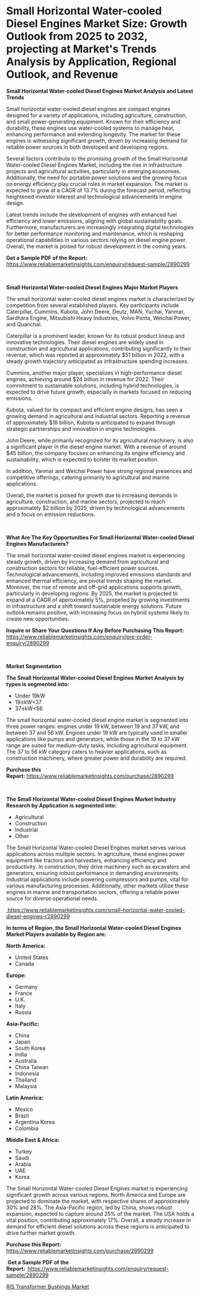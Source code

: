 <p><h1>Small Horizontal Water-cooled Diesel Engines Market Size: Growth Outlook from 2025 to 2032, projecting at Market's Trends Analysis by Application, Regional Outlook, and Revenue</h1></p><p><strong>Small Horizontal Water-cooled Diesel Engines Market Analysis and Latest Trends</strong></p>
<p><p>Small horizontal water-cooled diesel engines are compact engines designed for a variety of applications, including agriculture, construction, and small power-generating equipment. Known for their efficiency and durability, these engines use water-cooled systems to manage heat, enhancing performance and extending longevity. The market for these engines is witnessing significant growth, driven by increasing demand for reliable power sources in both developed and developing regions.</p><p>Several factors contribute to the promising growth of the Small Horizontal Water-cooled Diesel Engines Market, including the rise in infrastructure projects and agricultural activities, particularly in emerging economies. Additionally, the need for portable power solutions and the growing focus on energy efficiency play crucial roles in market expansion. The market is expected to grow at a CAGR of 13.7% during the forecast period, reflecting heightened investor interest and technological advancements in engine design.</p><p>Latest trends include the development of engines with enhanced fuel efficiency and lower emissions, aligning with global sustainability goals. Furthermore, manufacturers are increasingly integrating digital technologies for better performance monitoring and maintenance, which is reshaping operational capabilities in various sectors relying on diesel engine power. Overall, the market is poised for robust development in the coming years.</p></p>
<p><strong>Get a Sample PDF of the Report:&nbsp;</strong> <a href="https://www.reliablemarketinsights.com/enquiry/request-sample/2890299?utm_campaign=2475&utm_medium=2&utm_source=Github&utm_content=ia&utm_term=14032025&utm_id=small-horizontal-water-cooled-diesel-engines">https://www.reliablemarketinsights.com/enquiry/request-sample/2890299</a></p>
<p>&nbsp;</p>
<p><strong>Small Horizontal Water-cooled Diesel Engines Major Market Players</strong></p>
<p><p>The small horizontal water-cooled diesel engines market is characterized by competition from several established players. Key participants include Caterpillar, Cummins, Kubota, John Deere, Deutz, MAN, Yuchai, Yanmar, Sardhara Engine, Mitsubishi Heavy Industries, Volvo Penta, Weichai Power, and Quanchai. </p><p>Caterpillar is a prominent leader, known for its robust product lineup and innovative technologies. Their diesel engines are widely used in construction and agricultural applications, contributing significantly to their revenue, which was reported at approximately $51 billion in 2022, with a steady growth trajectory anticipated as infrastructure spending increases.</p><p>Cummins, another major player, specializes in high-performance diesel engines, achieving around $24 billion in revenue for 2022. Their commitment to sustainable solutions, including hybrid technologies, is expected to drive future growth, especially in markets focused on reducing emissions.</p><p>Kubota, valued for its compact and efficient engine designs, has seen a growing demand in agricultural and industrial sectors. Reporting a revenue of approximately $18 billion, Kubota is anticipated to expand through strategic partnerships and innovation in engine technologies.</p><p>John Deere, while primarily recognized for its agricultural machinery, is also a significant player in the diesel engine market. With a revenue of around $45 billion, the company focuses on enhancing its engine efficiency and sustainability, which is expected to bolster its market position.</p><p>In addition, Yanmar and Weichai Power have strong regional presences and competitive offerings, catering primarily to agricultural and marine applications. </p><p>Overall, the market is poised for growth due to increasing demands in agriculture, construction, and marine sectors, projected to reach approximately $2 billion by 2025, driven by technological advancements and a focus on emission reductions.</p></p>
<p>&nbsp;</p>
<p><strong>What Are The Key Opportunities For Small Horizontal Water-cooled Diesel Engines Manufacturers?</strong></p>
<p><p>The small horizontal water-cooled diesel engines market is experiencing steady growth, driven by increasing demand from agricultural and construction sectors for reliable, fuel-efficient power sources. Technological advancements, including improved emissions standards and enhanced thermal efficiency, are pivotal trends shaping the market. Moreover, the rise of remote and off-grid applications supports growth, particularly in developing regions. By 2025, the market is projected to expand at a CAGR of approximately 5%, propelled by growing investments in infrastructure and a shift toward sustainable energy solutions. Future outlook remains positive, with increasing focus on hybrid systems likely to create new opportunities.</p></p>
<p><strong>Inquire or Share Your Questions If Any Before Purchasing This Report:</strong> <a href="https://www.reliablemarketinsights.com/enquiry/pre-order-enquiry/2890299?utm_campaign=2475&utm_medium=2&utm_source=Github&utm_content=ia&utm_term=14032025&utm_id=small-horizontal-water-cooled-diesel-engines">https://www.reliablemarketinsights.com/enquiry/pre-order-enquiry/2890299</a></p>
<p>&nbsp;</p>
<p><strong>Market Segmentation</strong></p>
<p><strong>The Small Horizontal Water-cooled Diesel Engines Market Analysis by types is segmented into:</strong></p>
<p><ul><li>Under 19kW</li><li>19≤kW<37</li><li>37≤kW<56</li></ul></p>
<p><p>The small horizontal water-cooled diesel engine market is segmented into three power ranges: engines under 19 kW, between 19 and 37 kW, and between 37 and 56 kW. Engines under 19 kW are typically used in smaller applications like pumps and generators, while those in the 19 to 37 kW range are suited for medium-duty tasks, including agricultural equipment. The 37 to 56 kW category caters to heavier applications, such as construction machinery, where greater power and durability are required.</p></p>
<p><strong>Purchase this Report:&nbsp;</strong><a href="https://www.reliablemarketinsights.com/purchase/2890299?utm_campaign=2475&utm_medium=2&utm_source=Github&utm_content=ia&utm_term=14032025&utm_id=small-horizontal-water-cooled-diesel-engines">https://www.reliablemarketinsights.com/purchase/2890299</a></p>
<p>&nbsp;</p>
<p><strong>The Small Horizontal Water-cooled Diesel Engines Market Industry Research by Application is segmented into:</strong></p>
<p><ul><li>Agricultural</li><li>Construction</li><li>Industrial</li><li>Other</li></ul></p>
<p><p>The Small Horizontal Water-cooled Diesel Engines market serves various applications across multiple sectors. In agriculture, these engines power equipment like tractors and harvesters, enhancing efficiency and productivity. In construction, they drive machinery such as excavators and generators, ensuring robust performance in demanding environments. Industrial applications include powering compressors and pumps, vital for various manufacturing processes. Additionally, other markets utilize these engines in marine and transportation sectors, offering a reliable power source for diverse operational needs.</p></p>
<p><a href="https://www.reliablemarketinsights.com/small-horizontal-water-cooled-diesel-engines-r2890299?utm_campaign=2475&utm_medium=2&utm_source=Github&utm_content=ia&utm_term=14032025&utm_id=small-horizontal-water-cooled-diesel-engines">&nbsp;https://www.reliablemarketinsights.com/small-horizontal-water-cooled-diesel-engines-r2890299</a></p>
<p><strong>In terms of Region, the Small Horizontal Water-cooled Diesel Engines Market Players available by Region are:</strong></p>
<p>
    <p> <strong> North America: </strong>
        <ul>
            <li>United States</li>
            <li>Canada</li>
        </ul>
        </p> 
    <p> <strong> Europe: </strong>
        <ul>
            <li>Germany</li>
            <li>France</li>
            <li>U.K.</li>
            <li>Italy</li>
            <li>Russia</li>
        </ul>
        </p> 
    <p> <strong> Asia-Pacific: </strong>
        <ul>
            <li>China</li>
            <li>Japan</li>
            <li>South Korea</li>
            <li>India</li>
            <li>Australia</li>
            <li>China Taiwan</li>
            <li>Indonesia</li>
            <li>Thailand</li>
            <li>Malaysia</li>
        </ul>
        </p> 
    <p> <strong> Latin America: </strong>
        <ul>
            <li>Mexico</li>
            <li>Brazil</li>
            <li>Argentina Korea</li>
            <li>Colombia</li>
        </ul>
        </p> 
    <p> <strong> Middle East & Africa: </strong>
        <ul>
            <li>Turkey</li>
            <li>Saudi</li>
            <li>Arabia</li>
            <li>UAE</li>
            <li>Korea</li>
        </ul>
    </p>
    </p>
<p><p>The Small Horizontal Water-cooled Diesel Engines market is experiencing significant growth across various regions. North America and Europe are projected to dominate the market, with respective shares of approximately 30% and 28%. The Asia-Pacific region, led by China, shows robust expansion, expected to capture around 25% of the market. The USA holds a vital position, contributing approximately 17%. Overall, a steady increase in demand for efficient diesel solutions across these regions is anticipated to drive further market growth.</p></p>
<p><strong>Purchase this Report: </strong><a href="https://www.reliablemarketinsights.com/purchase/2890299?utm_campaign=2475&utm_medium=2&utm_source=Github&utm_content=ia&utm_term=14032025&utm_id=small-horizontal-water-cooled-diesel-engines">https://www.reliablemarketinsights.com/purchase/2890299</a></p>
<p>&nbsp;<strong>Get a Sample PDF of the Report:&nbsp;&nbsp;</strong><a href="https://www.reliablemarketinsights.com/enquiry/request-sample/2890299?utm_campaign=2475&utm_medium=2&utm_source=Github&utm_content=ia&utm_term=14032025&utm_id=small-horizontal-water-cooled-diesel-engines">https://www.reliablemarketinsights.com/enquiry/request-sample/2890299</a></p>
<p><strong></strong></p>
<p><p><a href="https://github.com/shondapmbau/Market-Research-Report-List-1/blob/main/ris-transformer-bushings-market.md?utm_campaign=2475&utm_medium=2&utm_source=Github&utm_content=ia&utm_term=14032025&utm_id=small-horizontal-water-cooled-diesel-engines">RIS Transformer Bushings Market</a></p></p>